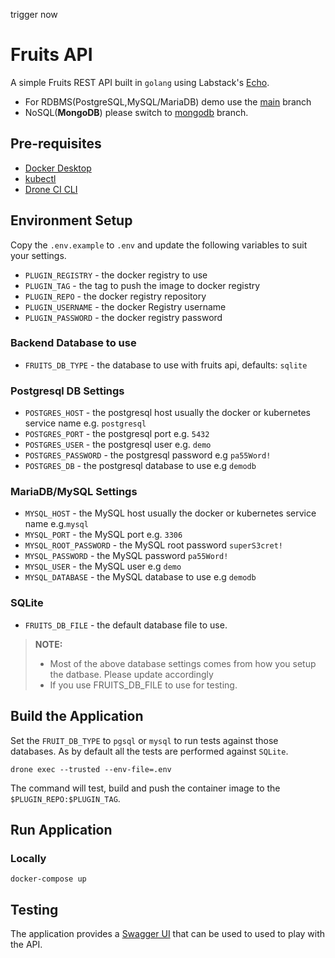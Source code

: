 trigger now

# Fruits API

A simple Fruits REST API built in `golang` using Labstack's [Echo](https://https://echo.labstack.com/]).

- For RDBMS(PostgreSQL,MySQL/MariaDB) demo use the [main](../../tree/main) branch
- NoSQL(__MongoDB__) please switch to [mongodb](../../tree/mongodb) branch.

## Pre-requisites

- [Docker Desktop](https://docs.docker.com/desktop/)
- [kubectl](https://kubernetes.io/docs/tasks/tools)
- [Drone CI CLI](https://docs.drone.io/cli/install/)

## Environment Setup

Copy the `.env.example` to `.env` and update the following variables to suit your settings.

- `PLUGIN_REGISTRY` - the docker registry to use
- `PLUGIN_TAG`      - the tag to push the image to docker registry
- `PLUGIN_REPO`     - the docker registry repository
- `PLUGIN_USERNAME` - the docker Registry username
- `PLUGIN_PASSWORD` - the docker registry password

### Backend Database to use

- `FRUITS_DB_TYPE` - the database to use with fruits api, defaults: `sqlite`

### Postgresql DB Settings

- `POSTGRES_HOST` - the postgresql host usually the docker or kubernetes service name e.g. `postgresql`
- `POSTGRES_PORT` - the postgresql port e.g. `5432`
- `POSTGRES_USER` - the postgresql user e.g. `demo`
- `POSTGRES_PASSWORD` - the postgresql password e.g `pa55Word!`
- `POSTGRES_DB` - the postgresql database to use e.g `demodb`

### MariaDB/MySQL Settings

- `MYSQL_HOST` - the MySQL host usually the docker or kubernetes service name e.g.`mysql`
- `MYSQL_PORT` - the MySQL port e.g. `3306`
- `MYSQL_ROOT_PASSWORD` - the MySQL root password `superS3cret!`
- `MYSQL_PASSWORD` - the MySQL password `pa55Word!`
- `MYSQL_USER` - the MySQL user e.g `demo`
- `MYSQL_DATABASE` - the MySQL database to use e.g `demodb`

### SQLite

- `FRUITS_DB_FILE` - the default database file to use.
  
>__NOTE:__
>
> - Most of the above database settings comes from how you setup the datbase. Please update accordingly
> - If you use FRUITS_DB_FILE  to use for testing.

## Build the Application

Set the `FRUIT_DB_TYPE` to `pgsql` or `mysql` to run tests against those databases. As by default all the tests are performed against `SQLite`.

```shell
drone exec --trusted --env-file=.env
```

The command will test, build and push the container image to the `$PLUGIN_REPO:$PLUGIN_TAG`.

## Run Application

### Locally

```shell
docker-compose up
```

## Testing

The application provides a [Swagger UI](http://localhost:8080/swagger/index.html) that can be used to used to play with the API.

